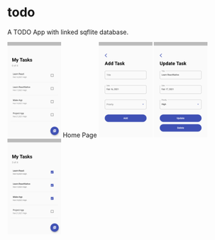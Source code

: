 # todo
A TODO App with linked sqflite database.

<p>
  <img src='img/app1.png' width = '24%' height = '24%'><span> Home Page        </span>
  <img src= 'img/app2.png' width = '24%' height = '24%'>
  <img src ='img/app3.png' width = '24%' height = '24%'>
  <img src = 'img/app4.png' width = '24%' height = '24%'>
  </p>

